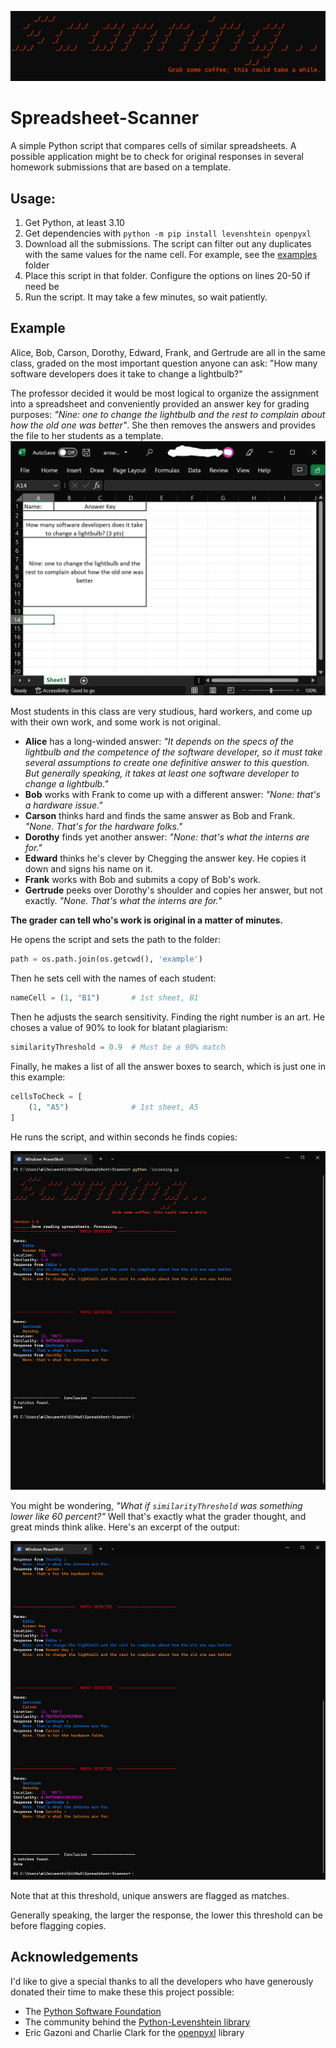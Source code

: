 ![logo](media/logo.jpg)

# Spreadsheet-Scanner
A simple Python script that compares cells of similar spreadsheets. A possible application might be to check for original responses in several homework submissions that are based on a template.


## Usage:
1. Get Python, at least 3.10
2. Get dependencies with `python -m pip install levenshtein openpyxl`
3. Download all the submissions. The script can filter out any duplicates with the same values for the name cell. For example, see the [examples](/example/) folder
4. Place this script in that folder. Configure the options on lines 20-50 if need be
5. Run the script. It may take a few minutes, so wait patiently.

## Example
Alice, Bob, Carson, Dorothy, Edward, Frank, and Gertrude are all in the same class, graded on the most important question anyone can ask: "How many software developers does it take to change a lightbulb?" 

The professor decided it would be most logical to organize the assignment into a spreadsheet and conveniently provided an answer key for grading purposes: *"Nine: one to change the lightbulb and the rest to complain about how the old one was better"*. She then removes the answers and provides the file to her students as a template.
![](media/answerkey.jpg)


Most students in this class are very studious, hard workers, and come up with their own work, and some work is not original.

* **Alice** has a long-winded answer: *"It depends on the specs of the lightbulb and the competence of the software developer, so it must take several assumptions to create one definitive answer to this question. But generally speaking, it takes at least one software developer to change a lightbulb."* 
* **Bob** works with Frank to come up with a different answer: *"None: that's a hardware issue."*
* **Carson** thinks hard and finds the same answer as Bob and Frank. *"None. That's for the hardware folks."*
* **Dorothy** finds yet another answer: *"None: that's what the interns are for."*
* **Edward** thinks he's clever by Chegging the answer key. He copies it down and signs his name on it.
* **Frank** works with Bob and submits a copy of Bob's work.
* **Gertrude** peeks over Dorothy's shoulder and copies her answer, but not exactly. *"None. That's what the interns are for.*"

**The grader can tell who's work is original in a matter of minutes.**

He opens the script and sets the path to the folder:
```python
path = os.path.join(os.getcwd(), 'example')
```

Then he sets cell with the names of each student:
```python
nameCell = (1, "B1")       # 1st sheet, B1
```

Then he adjusts the search sensitivity. Finding the right number is an art. He choses a value of 90% to look for blatant plagiarism:
```python
similarityThreshold = 0.9  # Must be a 90% match
```

Finally, he makes a list of all the answer boxes to search, which is just one in this example:
```python
cellsToCheck = [
    (1, "A5")              # 1st sheet, A5
]
```

He runs the script, and within seconds he finds copies:

![At 90% similarity, two matches are detected](media/output_90p.jpg)

You might be wondering, *"What if `similarityThreshold` was something lower like 60 percent?"* Well that's exactly what the grader thought, and great minds think alike. Here's an excerpt of the output:

![At 60% similarity, six matches are detected](media/output_60p.jpg)

Note that at this threshold, unique answers are flagged as matches.

Generally speaking, the larger the response, the lower this threshold can be before flagging copies.


## Acknowledgements
I'd like to give a special thanks to all the developers who have generously donated their time to make these this project possible:

* The [Python Software Foundation](https://www.python.org/)
* The community behind the [Python-Levenshtein library](https://github.com/ztane/python-Levenshtein)
* Eric Gazoni and Charlie Clark for the [openpyxl](https://openpyxl.readthedocs.io/en/stable/) library
